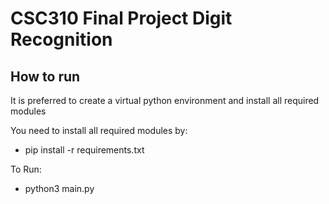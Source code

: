 # CSC310 Final Project Digit Recognition

## How to run
It is preferred to create a virtual python environment and install all required modules

You need to install all required modules by:
- pip install -r requirements.txt

To Run:
- python3 main.py

